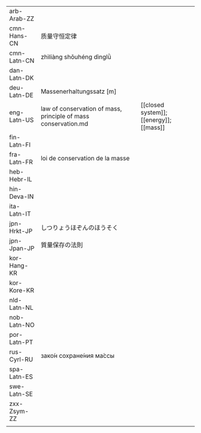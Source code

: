 | | | |
|-|-|-|
| arb-Arab-ZZ |  |  |
| cmn-Hans-CN | 质量守恒定律 |  |
| cmn-Latn-CN | zhìliàng shǒuhéng dìnglǜ |  |
| dan-Latn-DK |  |  |
| deu-Latn-DE | Massenerhaltungssatz [m] |  |
| eng-Latn-US | law of conservation of mass, principle of mass conservation.md | [[closed system]]; [[energy]]; [[mass]] |
| fin-Latn-FI |  |  |
| fra-Latn-FR | loi de conservation de la masse |  |
| heb-Hebr-IL |  |  |
| hin-Deva-IN |  |  |
| ita-Latn-IT |  |  |
| jpn-Hrkt-JP | しつりょうほぞんのほうそく |  |
| jpn-Jpan-JP | 質量保存の法則 |  |
| kor-Hang-KR |  |  |
| kor-Kore-KR |  |  |
| nld-Latn-NL |  |  |
| nob-Latn-NO |  |  |
| por-Latn-PT |  |  |
| rus-Cyrl-RU | зако́н сохране́ния ма́ссы |  |
| spa-Latn-ES |  |  |
| swe-Latn-SE |  |  |
| zxx-Zsym-ZZ |  |  |
|  |  |  |
